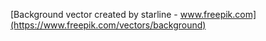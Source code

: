 [Background vector created by starline - www.freepik.com](https://www.freepik.com/vectors/background)
